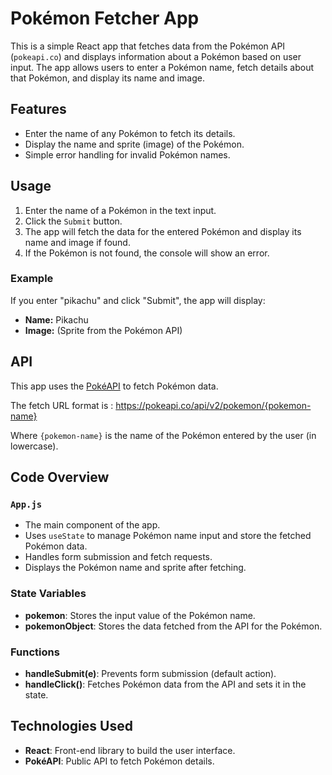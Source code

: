 # Pokémon Fetcher App

This is a simple React app that fetches data from the Pokémon API (`pokeapi.co`) and displays information about a Pokémon based on user input. The app allows users to enter a Pokémon name, fetch details about that Pokémon, and display its name and image.

## Features

- Enter the name of any Pokémon to fetch its details.
- Display the name and sprite (image) of the Pokémon.
- Simple error handling for invalid Pokémon names.

## Usage

1. Enter the name of a Pokémon in the text input.
2. Click the `Submit` button.
3. The app will fetch the data for the entered Pokémon and display its name and image if found.
4. If the Pokémon is not found, the console will show an error.

### Example

If you enter "pikachu" and click "Submit", the app will display:

- **Name:** Pikachu
- **Image:** (Sprite from the Pokémon API)

## API

This app uses the [PokéAPI](https://pokeapi.co/) to fetch Pokémon data.

The fetch URL format is : https://pokeapi.co/api/v2/pokemon/{pokemon-name}


Where `{pokemon-name}` is the name of the Pokémon entered by the user (in lowercase).

## Code Overview

### `App.js`

- The main component of the app.
- Uses `useState` to manage Pokémon name input and store the fetched Pokémon data.
- Handles form submission and fetch requests.
- Displays the Pokémon name and sprite after fetching.

### State Variables

- **pokemon**: Stores the input value of the Pokémon name.
- **pokemonObject**: Stores the data fetched from the API for the Pokémon.

### Functions

- **handleSubmit(e)**: Prevents form submission (default action).
- **handleClick()**: Fetches Pokémon data from the API and sets it in the state.

## Technologies Used

- **React**: Front-end library to build the user interface.
- **PokéAPI**: Public API to fetch Pokémon details.






